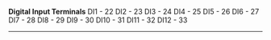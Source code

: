 **Digital Input Terminals**
DI1 - 22
DI2 - 23
DI3 - 24
DI4 - 25
DI5 - 26
DI6 - 27
DI7 - 28
DI8 - 29
DI9 - 30
DI10 - 31
DI11 - 32
DI12 - 33

*****************************************************************************************
